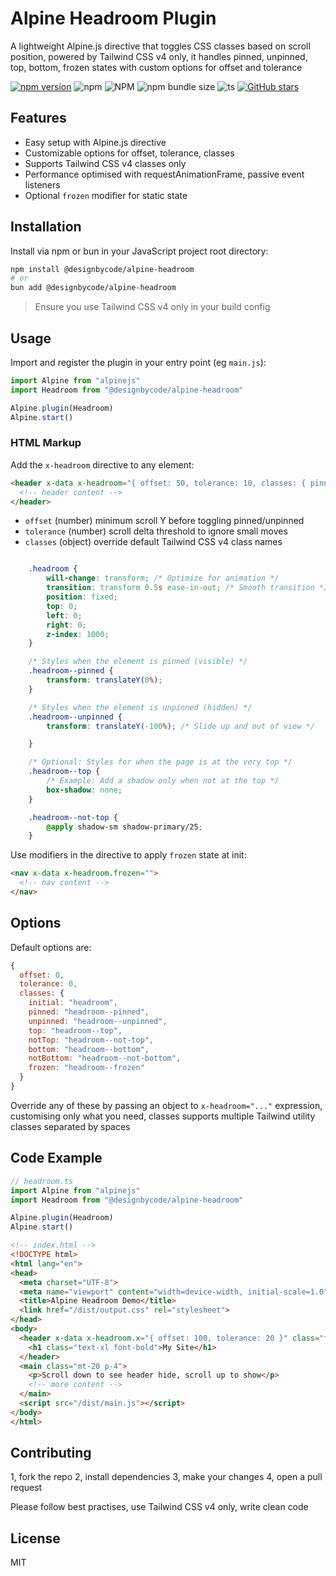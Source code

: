# Alpine Headroom Plugin

A lightweight Alpine.js directive that toggles CSS classes based on scroll position, powered by Tailwind CSS v4 only, it handles pinned, unpinned, top, bottom, frozen states with custom options for offset and tolerance

[![npm version](https://badge.fury.io/js/@designbycode%2Falpine-headroom.svg)](https://badge.fury.io/js/@designbycode%2Falpine-headroom)
![npm](https://img.shields.io/npm/dt/%40designbycode/alpine-headroom)
![NPM](https://img.shields.io/npm/l/%40designbycode%2Falpine-headroom)
![npm bundle size](https://img.shields.io/bundlephobia/min/%40designbycode%2Falpine-headroom)
![ts](https://badgen.net/badge/Built%20With/TypeScript/blue)
[![GitHub stars](https://img.shields.io/github/stars/DesignByCode/alpine-headroom?style=social)](https://github.com/DesignByCode/alpine-headroom/stargazers)

## Features

* Easy setup with Alpine.js directive
* Customizable options for offset, tolerance, classes
* Supports Tailwind CSS v4 classes only
* Performance optimised with requestAnimationFrame, passive event listeners
* Optional `frozen` modifier for static state

## Installation

Install via npm or bun in your JavaScript project root directory:

```bash
npm install @designbycode/alpine-headroom
# or
bun add @designbycode/alpine-headroom
```

> Ensure you use Tailwind CSS v4 only in your build config

## Usage

Import and register the plugin in your entry point (eg `main.js`):

```js
import Alpine from "alpinejs"
import Headroom from "@designbycode/alpine-headroom"

Alpine.plugin(Headroom)
Alpine.start()
```

### HTML Markup

Add the `x-headroom` directive to any element:

```html
<header x-data x-headroom="{ offset: 50, tolerance: 10, classes: { pinned: 'bg-white shadow', unpinned: 'opacity-75', frozen: 'bg-gray-500' } }">
  <!-- header content -->
</header>
```

* `offset` (number) minimum scroll Y before toggling pinned/unpinned
* `tolerance` (number) scroll delta threshold to ignore small moves
* `classes` (object) override default Tailwind CSS v4 class names

```css

    .headroom {
        will-change: transform; /* Optimize for animation */
        transition: transform 0.5s ease-in-out; /* Smooth transition */
        position: fixed;
        top: 0;
        left: 0;
        right: 0;
        z-index: 1000;
    }

    /* Styles when the element is pinned (visible) */
    .headroom--pinned {
        transform: translateY(0%);
    }

    /* Styles when the element is unpinned (hidden) */
    .headroom--unpinned {
        transform: translateY(-100%); /* Slide up and out of view */

    }

    /* Optional: Styles for when the page is at the very top */
    .headroom--top {
        /* Example: Add a shadow only when not at the top */
        box-shadow: none;
    }

    .headroom--not-top {
        @apply shadow-sm shadow-primary/25;
    }
```

Use modifiers in the directive to apply `frozen` state at init:

```html
<nav x-data x-headroom.frozen="">
  <!-- nav content -->
</nav>
```

## Options

Default options are:

```js
{
  offset: 0,
  tolerance: 0,
  classes: {
    initial: "headroom",
    pinned: "headroom--pinned",
    unpinned: "headroom--unpinned",
    top: "headroom--top",
    notTop: "headroom--not-top",
    bottom: "headroom--bottom",
    notBottom: "headroom--not-bottom",
    frozen: "headroom--frozen"
  }
}
```

Override any of these by passing an object to `x-headroom="..."` expression, customising only what you need, classes supports multiple Tailwind utility classes separated by spaces

## Code Example

```ts
// headroom.ts
import Alpine from "alpinejs"
import Headroom from "@designbycode/alpine-headroom"

Alpine.plugin(Headroom)
Alpine.start()
```

```html
<!-- index.html -->
<!DOCTYPE html>
<html lang="en">
<head>
  <meta charset="UTF-8">
  <meta name="viewport" content="width=device-width, initial-scale=1.0">
  <title>Alpine Headroom Demo</title>
  <link href="/dist/output.css" rel="stylesheet">
</head>
<body>
  <header x-data x-headroom.x="{ offset: 100, tolerance: 20 }" class="fixed top-0 w-full p-4 transition-all duration-300">
    <h1 class="text-xl font-bold">My Site</h1>
  </header>
  <main class="mt-20 p-4">
    <p>Scroll down to see header hide, scroll up to show</p>
    <!-- more content -->
  </main>
  <script src="/dist/main.js"></script>
</body>
</html>
```

## Contributing

1, fork the repo
2, install dependencies
3, make your changes
4, open a pull request

Please follow best practises, use Tailwind CSS v4 only, write clean code

## License

MIT
